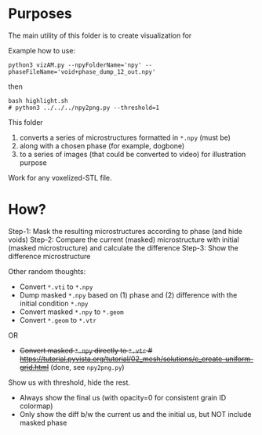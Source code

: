 
# Purposes

The main utility of this folder is to create visualization for 

Example how to use:
```shell
python3 vizAM.py --npyFolderName='npy' --phaseFileName='void+phase_dump_12_out.npy'
```

then
```shell
bash highlight.sh
# python3 ../../../npy2png.py --threshold=1
```

This folder 
1. converts a series of microstructures formatted in `*.npy` (must be)
1. along with a chosen phase (for example, dogbone)
1. to a series of images (that could be converted to video) for illustration purpose

Work for any voxelized-STL file.

# How?

Step-1: Mask the resulting microstructures according to phase (and hide voids)
Step-2: Compare the current (masked) microstructure with initial (masked microstructure) and calculate the difference
Step-3: Show the difference microstructure

Other random thoughts:
* Convert `*.vti` to `*.npy`
* Dump masked `*.npy` based on (1) phase and (2) difference with the initial condition `*.npy`
* Convert masked `*.npy` to `*.geom`
* Convert `*.geom` to `*.vtr`

OR

* ~~Convert masked `*.npy` directly to `*.vtr` # https://tutorial.pyvista.org/tutorial/02_mesh/solutions/c_create-uniform-grid.html~~ (done, see `npy2png.py`)

Show us with threshold, hide the rest.
* Always show the final us (with opacity=0 for consistent grain ID colormap)
* Only show the diff b/w the current us and the initial us, but NOT include masked phase

